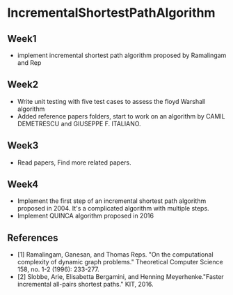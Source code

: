 # IncrementalShortestPathAlgorithm


## Week1
- implement incremental shortest path algorithm proposed by Ramalingam and Rep

## Week2
- Write unit testing with five test cases to assess the floyd Warshall algorithm
- Added reference papers folders, start to work on an algorithm by CAMIL DEMETRESCU and GIUSEPPE F. ITALIANO.

## Week3
- Read papers, Find more related papers.

## Week4
- Implement the first step of an incremental shortest path algorithm proposed in 2004. It's a complicated algorithm with multiple steps.
- Implement QUINCA algorithm proposed in 2016

## References
- [1] Ramalingam, Ganesan, and Thomas Reps. "On the computational complexity of dynamic graph problems." Theoretical Computer Science 158, no. 1-2 (1996): 233-277.
- [2] Slobbe, Arie, Elisabetta Bergamini, and Henning Meyerhenke."Faster incremental all-pairs shortest paths." KIT, 2016.
